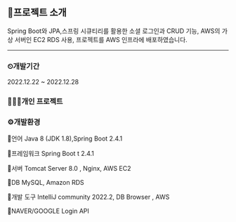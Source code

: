 ## 📃프로젝트 소개
Spring Boot와 JPA,스프링 시큐티리를 활용한 소셜 로그인과 CRUD 기능, AWS의 가상 서버인 EC2 RDS 사용, 프로젝트를 AWS 인프라에 배포하였습니다.
***

### ⏲개발기간
2022.12.22 ~ 2022.12.28

### 🧑‍🤝‍🧑개인 프로젝트

### ⚙개발환경
🔹언어 Java 8 (JDK 1.8),Spring Boot 2.4.1

🔹프레임워크 Spring Boot t 2.4.1

🔹서버 Tomcat Server 8.0 , Nginx, AWS EC2

🔹DB	MySQL, Amazon RDS

🔹개발 도구 IntelliJ community 2022.2, DB Browser , AWS

🔹NAVER/GOOGLE Login API




